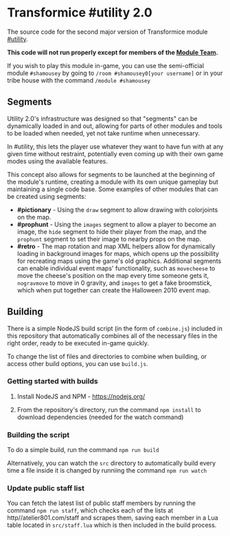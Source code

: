 # Transformice #utility 2.0

The source code for the second major version of Transformice module [#utility](http://atelier801.com/topic?f=6&t=451941).

**This code will not run properly except for members of the [Module Team](http://atelier801.com/topic?f=5&t=691642).**

If you wish to play this module in-game, you can use the semi-official module `#shamousey` by going to `/room #shamousey0[your username]` or in your tribe house with the command `/module #shamousey`

## Segments

Utility 2.0's infrastructure was designed so that "segments" can be dynamically loaded in and out, allowing for parts of other modules and tools to be loaded when needed, yet not take runtime when unnecessary.

In #utility, this lets the player use whatever they want to have fun with at any given time without restraint, potentially even coming up with their own game modes using the available features.

This concept also allows for segments to be launched at the beginning of the module's runtime, creating a module with its own unique gameplay but maintaining a single code base. Some examples of other modules that can be created using segments:
- **#pictionary** - Using the `draw` segment to allow drawing with colorjoints on the map.
- **#prophunt** - Using the `images` segment to allow a player to become an image, the `hide` segment to hide their player from the map, and the `prophunt` segment to set their image to nearby props on the map.
- **#retro** - The map rotation and map XML helpers allow for dynamically loading in background images for maps, which opens up the possibility for recreating maps using the game's old graphics. Additional segments can enable individual event maps' functionality, such as `movecheese` to move the cheese's position on the map every time someone gets it, `nogravmove` to move in 0 gravity, and `images` to get a fake broomstick, which when put together can create the Halloween 2010 event map.

## Building

There is a simple NodeJS build script (in the form of `combine.js`) included in this repository that automatically combines all of the necessary files in the right order, ready to be executed in-game quickly.

To change the list of files and directories to combine when building, or access other build options, you can use `build.js`.

### Getting started with builds

1. Install NodeJS and NPM - https://nodejs.org/

2. From the repository's directory, run the command `npm install` to download dependencies (needed for the watch command)

### Building the script

To do a simple build, run the command `npm run build`

Alternatively, you can watch the `src` directory to automatically build every time a file inside it is changed by runniing the command `npm run watch`

### Update public staff list

You can fetch the latest list of public staff members by running the command `npm run staff`, which checks each of the lists at http//atelier801.com/staff and scrapes them, saving each member in a Lua table located in `src/staff.lua` which is then included in the build process.